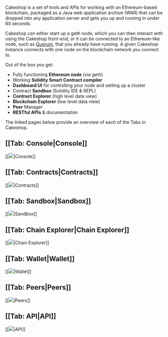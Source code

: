 Cakeshop is a set of tools and APIs for working with an Ethereum-based blockchain, packaged as a Java web application archive (WAR) that can be dropped into any application server and gets you up and running in under 60 seconds.

Cakeshop can either start up a geth node, which you can then interact with using the Cakeshop front-end, or it can be connected to an Ethereum-like node, such as [Quorum](https://github.com/jpmorganchase/quorum), that you already have running.  A given Cakeshop instance connects with one node on the blockchain network you connect to.

Out of the box you get:
* Fully functioning **Ethereum node** (via geth)
* Working **Solidity Smart Contract compiler**
* **Dashboard UI** for controlling your node and setting up a cluster
* Contract **Sandbox** (Solidity IDE & REPL)
* **Contract Explorer** (high level data view)
* **Blockchain Explorer** (low level data view)
* **Peer** Manager
* **RESTful APIs** & documentation

The linked pages below  provide an overview of each of the Tabs in Cakeshop.  

## [[Tab: Console|Console]] 
[[<img src=https://github.com/jpmorganchase/cakeshop-docs/blob/master/images/consoleTab-btn-out.PNG>|Console]]
## [[Tab: Contracts|Contracts]] 
[[<img src=https://github.com/jpmorganchase/cakeshop-docs/blob/master/images/contractsTab-btn-out.PNG>|Contracts]]
## [[Tab: Sandbox|Sandbox]]
[[<img src=https://github.com/jpmorganchase/cakeshop-docs/blob/master/images/sandboxTab-btn-out.PNG>|Sandbox]]
## [[Tab: Chain Explorer|Chain Explorer]]
[[<img src=https://github.com/jpmorganchase/cakeshop-docs/blob/master/images/explorerTab-btn-out.PNG>|Chain Explorer]]
## [[Tab: Wallet|Wallet]]
[[<img src=https://github.com/jpmorganchase/cakeshop-docs/blob/master/images/walletTab-btn-out.PNG>|Wallet]]
## [[Tab: Peers|Peers]]
[[<img src=https://github.com/jpmorganchase/cakeshop-docs/blob/master/images/peersTab-btn-out.PNG>|Peers]]
## [[Tab: API|API]]
[[<img src=https://github.com/jpmorganchase/cakeshop-docs/blob/master/images/apiTab-btn-out.PNG>|API]]